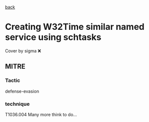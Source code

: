 [back](../index.md)
# Creating W32Time similar named service using schtasks
Cover by sigma :x: 
## MITRE
### Tactic
defense-evasion
### technique
T1036.004
Many more think to do...